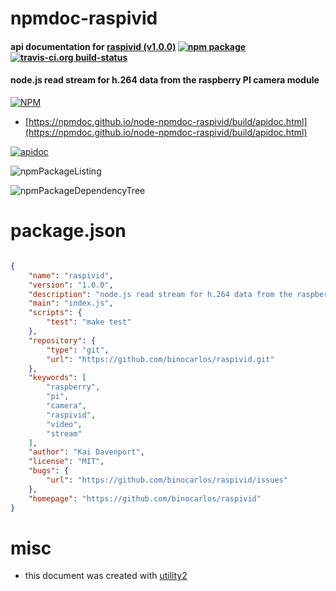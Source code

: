 # npmdoc-raspivid

#### api documentation for  [raspivid (v1.0.0)](https://github.com/binocarlos/raspivid)  [![npm package](https://img.shields.io/npm/v/npmdoc-raspivid.svg?style=flat-square)](https://www.npmjs.org/package/npmdoc-raspivid) [![travis-ci.org build-status](https://api.travis-ci.org/npmdoc/node-npmdoc-raspivid.svg)](https://travis-ci.org/npmdoc/node-npmdoc-raspivid)

#### node.js read stream for h.264 data from the raspberry PI camera module

[![NPM](https://nodei.co/npm/raspivid.png?downloads=true&downloadRank=true&stars=true)](https://www.npmjs.com/package/raspivid)

- [https://npmdoc.github.io/node-npmdoc-raspivid/build/apidoc.html](https://npmdoc.github.io/node-npmdoc-raspivid/build/apidoc.html)

[![apidoc](https://npmdoc.github.io/node-npmdoc-raspivid/build/screenCapture.buildCi.browser.%252Ftmp%252Fbuild%252Fapidoc.html.png)](https://npmdoc.github.io/node-npmdoc-raspivid/build/apidoc.html)

![npmPackageListing](https://npmdoc.github.io/node-npmdoc-raspivid/build/screenCapture.npmPackageListing.svg)

![npmPackageDependencyTree](https://npmdoc.github.io/node-npmdoc-raspivid/build/screenCapture.npmPackageDependencyTree.svg)



# package.json

```json

{
    "name": "raspivid",
    "version": "1.0.0",
    "description": "node.js read stream for h.264 data from the raspberry PI camera module",
    "main": "index.js",
    "scripts": {
        "test": "make test"
    },
    "repository": {
        "type": "git",
        "url": "https://github.com/binocarlos/raspivid.git"
    },
    "keywords": [
        "raspberry",
        "pi",
        "camera",
        "raspivid",
        "video",
        "stream"
    ],
    "author": "Kai Davenport",
    "license": "MIT",
    "bugs": {
        "url": "https://github.com/binocarlos/raspivid/issues"
    },
    "homepage": "https://github.com/binocarlos/raspivid"
}
```



# misc
- this document was created with [utility2](https://github.com/kaizhu256/node-utility2)
